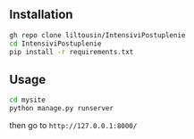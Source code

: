 ## Installation
```bash
gh repo clone liltousin/IntensiviPostuplenie
cd IntensiviPostuplenie
pip install -r requirements.txt
```
## Usage
```bash
cd mysite
python manage.py runserver
```
then go to
`http://127.0.0.1:8000/`
